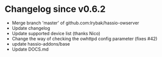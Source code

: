 # Changelog since v0.6.2
- Merge branch 'master' of github.com:lrybak/hassio-owserver 
- Update changelog 
- Update supported device list (thanks Nico) 
- Change the way of checking the owhttpd config parameter (fixes #42) 
- update hassio-addons/base 
- Update DOCS.md 
